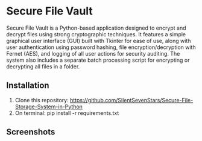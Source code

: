 # Secure File Vault

Secure File Vault is a Python-based application designed to encrypt and decrypt files using strong cryptographic techniques. It features a simple graphical user interface (GUI) built with Tkinter for ease of use, along with user authentication using password hashing, file encryption/decryption with Fernet (AES), and logging of all user actions for security auditing. The system also includes a separate batch processing script for encrypting or decrypting all files in a folder.

##  Installation

1. Clone this repository:
https://github.com/SilentSevenStars/Secure-File-Storage-System-in-Python
2. On terminal:
pip install -r requirements.txt


##  Screenshots
